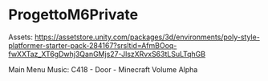 # ProgettoM6Private

Assets: https://assetstore.unity.com/packages/3d/environments/poly-style-platformer-starter-pack-284167?srsltid=AfmBOoq-fwXXTaz_XT6gDwhj3QanGMjs27-JlszXRvxS63tLSuLTqhGB

Main Menu Music: C418 - Door - Minecraft Volume Alpha
